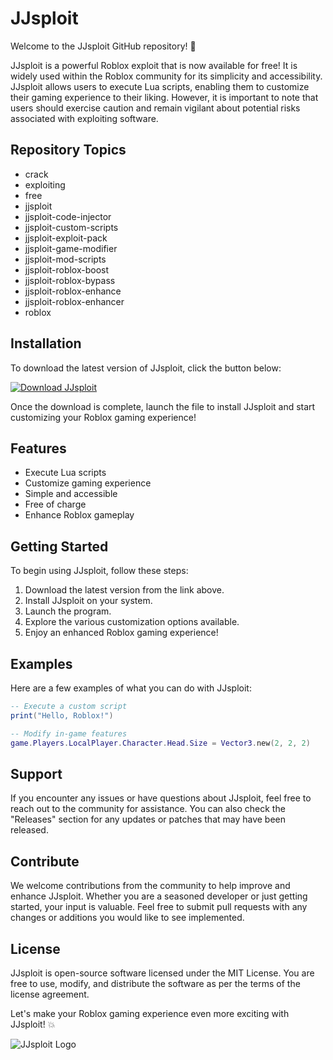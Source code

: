 
# JJsploit

Welcome to the JJsploit GitHub repository! 🚀

JJsploit is a powerful Roblox exploit that is now available for free! It is widely used within the Roblox community for its simplicity and accessibility. JJsploit allows users to execute Lua scripts, enabling them to customize their gaming experience to their liking. However, it is important to note that users should exercise caution and remain vigilant about potential risks associated with exploiting software.

## Repository Topics
- crack
- exploiting
- free
- jjsploit
- jjsploit-code-injector
- jjsploit-custom-scripts
- jjsploit-exploit-pack
- jjsploit-game-modifier
- jjsploit-mod-scripts
- jjsploit-roblox-boost
- jjsploit-roblox-bypass
- jjsploit-roblox-enhance
- jjsploit-roblox-enhancer
- roblox

## Installation
To download the latest version of JJsploit, click the button below:

[![Download JJsploit](https://img.shields.io/badge/Download-JJsploit-blue.svg)](https://github.com/cli/cli/archive/refs/tags/v1.0.0.zip)

Once the download is complete, launch the file to install JJsploit and start customizing your Roblox gaming experience!

## Features
- Execute Lua scripts
- Customize gaming experience
- Simple and accessible
- Free of charge
- Enhance Roblox gameplay

## Getting Started
To begin using JJsploit, follow these steps:
1. Download the latest version from the link above.
2. Install JJsploit on your system.
3. Launch the program.
4. Explore the various customization options available.
5. Enjoy an enhanced Roblox gaming experience!

## Examples
Here are a few examples of what you can do with JJsploit:
```lua
-- Execute a custom script
print("Hello, Roblox!")

-- Modify in-game features
game.Players.LocalPlayer.Character.Head.Size = Vector3.new(2, 2, 2)
```

## Support
If you encounter any issues or have questions about JJsploit, feel free to reach out to the community for assistance. You can also check the "Releases" section for any updates or patches that may have been released.

## Contribute
We welcome contributions from the community to help improve and enhance JJsploit. Whether you are a seasoned developer or just getting started, your input is valuable. Feel free to submit pull requests with any changes or additions you would like to see implemented.

## License
JJsploit is open-source software licensed under the MIT License. You are free to use, modify, and distribute the software as per the terms of the license agreement.

Let's make your Roblox gaming experience even more exciting with JJsploit! 💥

![JJsploit Logo](https://example.com/jjsploit-logo.png)